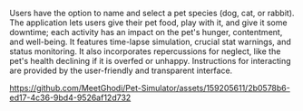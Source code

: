 Users have the option to name and select a pet species (dog, cat, or rabbit). The application lets users give their pet food, play with it, and give it some downtime; each activity has an impact on the pet's hunger, contentment, and well-being. It features time-lapse simulation, crucial stat warnings, and status monitoring. It also incorporates repercussions for neglect, like the pet's health declining if it is overfed or unhappy. Instructions for interacting are provided by the user-friendly and transparent interface.

https://github.com/MeetGhodi/Pet-Simulator/assets/159205611/2b0578b6-ed17-4c36-9bd4-9526af12d732

